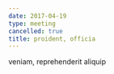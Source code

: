 ```yaml
---
date: 2017-04-19
type: meeting
cancelled: true
title: proident, officia
---
```

veniam, reprehenderit aliquip